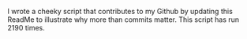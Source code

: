 I wrote a cheeky script that contributes to my Github by updating this ReadMe to illustrate why more than commits matter. This script has run 2190 times.
